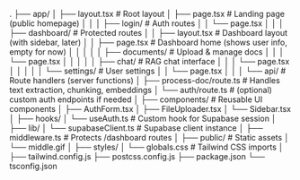 .
├── app/
│   ├── layout.tsx              # Root layout
│   ├── page.tsx                # Landing page (public homepage)
│   │
│   ├── login/                  # Auth routes
│   │   └── page.tsx
│   │
│   ├── dashboard/              # Protected routes
│   │   ├── layout.tsx          # Dashboard layout (with sidebar, later)
│   │   ├── page.tsx            # Dashboard home (shows user info, empty for now)
│   │   │
│   │   ├── documents/          # Upload & manage docs
│   │   │   └── page.tsx
│   │   │
│   │   ├── chat/               # RAG chat interface
│   │   │   └── page.tsx
│   │   │
│   │   └── settings/           # User settings
│   │       └── page.tsx
│   │
│   └── api/                    # Route handlers (server functions)
│       ├── process-doc/route.ts  # Handles text extraction, chunking, embeddings
│       └── auth/route.ts         # (optional) custom auth endpoints if needed
│
├── components/                 # Reusable UI components
│   ├── AuthForm.tsx
│   ├── FileUploader.tsx
│   └── Sidebar.tsx
│
├── hooks/
│   └── useAuth.ts              # Custom hook for Supabase session
│
├── lib/
│   └── supabaseClient.ts       # Supabase client instance
│
├── middleware.ts               # Protects /dashboard routes
│
├── public/                     # Static assets
│   └── middle.gif
│
├── styles/
│   └── globals.css             # Tailwind CSS imports
│
├── tailwind.config.js
├── postcss.config.js
├── package.json
└── tsconfig.json
